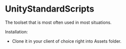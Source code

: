 # UnityStandardScripts
The toolset that is most often used in most situations.

Installation:

  * Clone it in your client of choice right into Assets folder.
  
